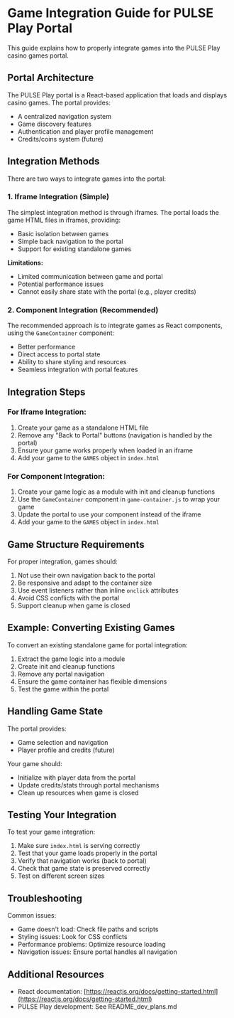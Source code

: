 # Game Integration Guide for PULSE Play Portal

This guide explains how to properly integrate games into the PULSE Play casino games portal.

## Portal Architecture

The PULSE Play portal is a React-based application that loads and displays casino games. The portal provides:

- A centralized navigation system
- Game discovery features
- Authentication and player profile management
- Credits/coins system (future)

## Integration Methods

There are two ways to integrate games into the portal:

### 1. Iframe Integration (Simple)

The simplest integration method is through iframes. The portal loads the game HTML files in iframes, providing:

- Basic isolation between games
- Simple back navigation to the portal
- Support for existing standalone games

**Limitations:**
- Limited communication between game and portal
- Potential performance issues
- Cannot easily share state with the portal (e.g., player credits)

### 2. Component Integration (Recommended)

The recommended approach is to integrate games as React components, using the `GameContainer` component:

- Better performance
- Direct access to portal state
- Ability to share styling and resources
- Seamless integration with portal features

## Integration Steps

### For Iframe Integration:

1. Create your game as a standalone HTML file
2. Remove any "Back to Portal" buttons (navigation is handled by the portal)
3. Ensure your game works properly when loaded in an iframe
4. Add your game to the `GAMES` object in `index.html`

### For Component Integration:

1. Create your game logic as a module with init and cleanup functions
2. Use the `GameContainer` component in `game-container.js` to wrap your game
3. Update the portal to use your component instead of the iframe
4. Add your game to the `GAMES` object in `index.html`

## Game Structure Requirements

For proper integration, games should:

1. Not use their own navigation back to the portal
2. Be responsive and adapt to the container size
3. Use event listeners rather than inline `onclick` attributes
4. Avoid CSS conflicts with the portal
5. Support cleanup when game is closed

## Example: Converting Existing Games

To convert an existing standalone game for portal integration:

1. Extract the game logic into a module
2. Create init and cleanup functions
3. Remove any portal navigation
4. Ensure the game container has flexible dimensions
5. Test the game within the portal

## Handling Game State

The portal provides:

- Game selection and navigation
- Player profile and credits (future)

Your game should:

- Initialize with player data from the portal
- Update credits/stats through portal mechanisms
- Clean up resources when game is closed

## Testing Your Integration

To test your game integration:

1. Make sure `index.html` is serving correctly
2. Test that your game loads properly in the portal
3. Verify that navigation works (back to portal)
4. Check that game state is preserved correctly
5. Test on different screen sizes

## Troubleshooting

Common issues:

- Game doesn't load: Check file paths and scripts
- Styling issues: Look for CSS conflicts
- Performance problems: Optimize resource loading
- Navigation issues: Ensure portal handles all navigation

## Additional Resources

- React documentation: [https://reactjs.org/docs/getting-started.html](https://reactjs.org/docs/getting-started.html)
- PULSE Play development: See README_dev_plans.md
